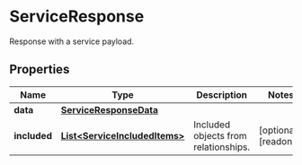 

# ServiceResponse

Response with a service payload.
## Properties

Name | Type | Description | Notes
------------ | ------------- | ------------- | -------------
**data** | [**ServiceResponseData**](ServiceResponseData.md) |  | 
**included** | [**List&lt;ServiceIncludedItems&gt;**](ServiceIncludedItems.md) | Included objects from relationships. |  [optional] [readonly]



